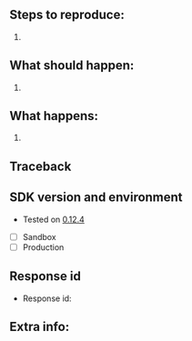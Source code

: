## Steps to reproduce:
1.

## What should happen:
1.

## What happens:
1.

## Traceback
[//]: # (If there is a traceback please share it in a quote! You can do this by pasting the traceback text, highlighting it and pressing the quote button.)

## SDK version and environment
- Tested on [0.12.4](https://github.com/bunq/sdk_java/releases/tag/0.12.4)
- [ ] Sandbox
- [ ] Production

## Response id
[//]: # (If this error has something to do with a request that fails, please provide the response id of the request.)
- Response id:

## Extra info:
[//]: # (Please provide any other relevant information here)

